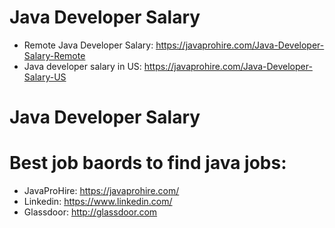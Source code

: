 # Java Developer Salary

- Remote Java Developer Salary: https://javaprohire.com/Java-Developer-Salary-Remote
- Java developer salary in US: https://javaprohire.com/Java-Developer-Salary-US

# Java Developer Salary

# Best job baords to find java jobs:
- JavaProHire: https://javaprohire.com/
- Linkedin: https://www.linkedin.com/
-  Glassdoor: http://glassdoor.com
